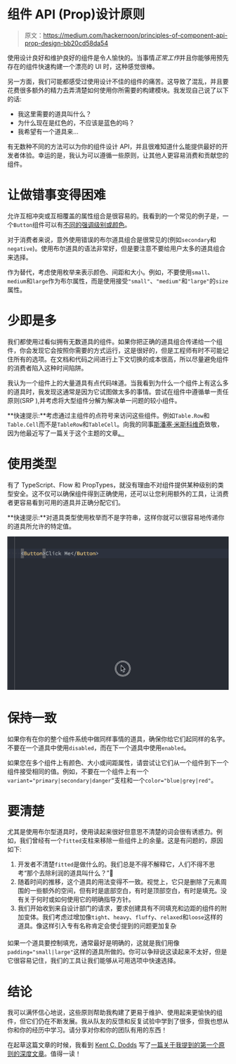 # 组件 API (Prop)设计原则

> 原文：<https://medium.com/hackernoon/principles-of-component-api-prop-design-bb20cd58da54>

使用设计良好和维护良好的组件是令人愉快的。当事情*正常工作*并且你能够用预先存在的组件快速构建一个漂亮的 UI 时，这种感觉很棒。

另一方面，我们可能都感受过使用设计不佳的组件的痛苦。这导致了混乱，并且要花费很多额外的精力去弄清楚如何使用你所需要的构建模块。我发现自己说了以下的话:

*   我这里需要的道具叫什么？
*   为什么现在是红色的，不应该是蓝色的吗？
*   我希望有一个道具来…

有无数种不同的方法可以为你的组件设计 API，并且很难知道什么能提供最好的开发者体验。幸运的是，我认为可以遵循一些原则，让其他人更容易消费和贡献您的组件。

# 让做错事变得困难

允许互相冲突或互相覆盖的属性组合是很容易的。我看到的一个常见的例子是，一个`Button`组件可以有[不同的强调级别或颜色](https://react.semantic-ui.com/elements/button/#types-emphasis)。

对于消费者来说，意外使用错误的布尔道具组合是很常见的(例如`secondary`和`negative`)。使用布尔道具的语法非常好，但是要注意不要给用户太多的道具组合来选择。

作为替代，考虑使用枚举来表示颜色、间距和大小。例如，不要使用`small`、`medium`和`large`作为布尔属性，而是使用接受`"small"`、`"medium"`和`"large"`的`size`属性。

# 少即是多

我们都使用过看似拥有无数道具的组件。如果你把正确的道具组合传递给一个组件，你会发现它会按照你需要的方式运行，这是很好的，但是工程师有时不可能记住所有的选项。在文档和代码之间进行上下文切换的成本很高，所以尽量避免组件的消费者陷入这种时间陷阱。

我认为一个组件上的大量道具有点代码味道。当我看到为什么一个组件上有这么多的道具时，我发现这通常是因为它试图做太多的事情。尝试在组件中遵循单一责任原则(SRP ),并考虑将大型组件分解为解决单一问题的较小组件。

**快速提示:**考虑通过主组件的点符号来访问这些组件。例如`Table.Row`和`Table.Cell`而不是`TableRow`和`TableCell`。向我的同事[斯潘塞·米斯科维奇](https://medium.com/u/778a0d27a9c1?source=post_page-----bb20cd58da54--------------------------------)致敬，因为他最近写了一篇关于这个主题的文章[。](/@skovy/using-component-dot-notation-with-typescript-to-create-a-set-of-components-b0b2aad4892b)

# 使用类型

有了 TypeScript、Flow 和 PropTypes，就没有理由不对组件提供某种级别的类型安全。这不仅可以确保组件得到正确使用，还可以让您利用额外的工具，让消费者更容易看到可用的道具并正确分配它们。

**快速提示:**对道具类型使用枚举而不是字符串，这样你就可以很容易地传递你的道具所允许的特定值。

![](img/b8b9f4d347418fd8b444475b5cb11636.png)

# 保持一致

如果你有在你的整个组件系统中做同样事情的道具，确保你给它们起同样的名字。不要在一个道具中使用`disabled`，而在下一个道具中使用`enabled`。

如果您在多个组件上有颜色、大小或间距属性，请尝试让它们从一个组件到下一个组件接受相同的值。例如，不要在一个组件上有一个`variant="primary|secondary|danger”`支柱和一个`color="blue|grey|red"`。

# 要清楚

尤其是使用布尔型道具时，使用读起来很好但意思不清楚的词会很有诱惑力。例如，我们曾经有一个`fitted`支柱来移除一些组件上的余量。这是有问题的，原因如下:

1.  开发者不清楚`fitted`是做什么的。我们总是不得不解释它，人们不得不思考“那个去除利润的道具叫什么？”🤔
2.  随着时间的推移，这个道具的用法变得不一致。视觉上，它只是删除了元素周围的一些额外的空间，但有时是底部空白，有时是顶部空白，有时是填充。没有关于何时或如何使用它的明确指导方针。
3.  我们开始收到来自设计部门的请求，要求创建具有不同填充和边距的组件的附加变体。我们考虑过增加像`tight`、`heavy`、`fluffy`、`relaxed`和`loose`这样的道具。像这样引入专有名称肯定会使☝️提到的问题更加复杂

如果一个道具要控制填充，通常最好是明确的，这就是我们用像`padding="small|large"`这样的道具所做的。你可以争辩说这读起来不太好，但是它很容易记住，我们的工具让我们能够从可用选项中快速选择。

# 结论

我可以满怀信心地说，这些原则帮助我构建了更易于维护、使用起来更愉快的组件，但它们仍在不断发展。我从队友的反馈和反复试验中学到了很多，但我也想从你和你的经历中学习。请分享对你和你的团队有用的东西！

在起草这篇文章的时候，我看到 [Kent C. Dodds](https://medium.com/u/db72389e89d8?source=post_page-----bb20cd58da54--------------------------------) 写了[一篇关于我提到的第一个原则的深度文章](https://blog.kentcdodds.com/make-impossible-states-impossible-cf85b97795c1)。值得一读！